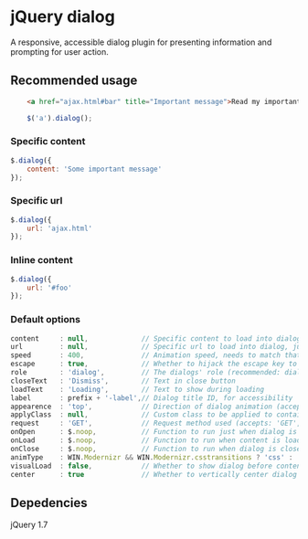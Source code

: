 # jQuery dialog
A responsive, accessible dialog plugin for presenting information and prompting for user action.

## Recommended usage
```html
	<a href="ajax.html#bar" title="Important message">Read my important message</a>
```
```javascript
	$('a').dialog();
```

### Specific content
```javascript
$.dialog({
	content: 'Some important message'
});
```

### Specific url
```javascript
$.dialog({
	url: 'ajax.html'
});
```

### Inline content
```javascript
$.dialog({
	url: '#foo'
});
```

### Default options
```javascript
content		: null,				// Specific content to load into dialog
url			: null,				// Specific url to load into dialog, just like any anchor link
speed		: 400,				// Animation speed, needs to match that which is set in CSS (only applicable for browsers not supporting transitionend event)
escape		: true,				// Whether to hijack the escape key to close dialog (only while dialog is visible)
role		: 'dialog',			// The dialogs' role (recommended: dialog/alertdialog)
closeText	: 'Dismiss',		// Text in close button
loadText	: 'Loading',		// Text to show during loading
label		: prefix + '-label',// Dialog title ID, for accessibility
appearence	: 'top',			// Direction of dialog animation (accepts: top, bottom, right, left)
applyClass	: null,				// Custom class to be applied to container (for styling or animation)
request		: 'GET',			// Request method used (accepts: 'GET', 'POST', object)
onOpen		: $.noop,			// Function to run just when dialog is created (but empty) and availible in the DOM
onLoad		: $.noop,			// Function to run when content is loaded and ready
onClose		: $.noop,			// Function to run when dialog is closed
animType	: WIN.Modernizr && WIN.Modernizr.csstransitions ? 'css' : 'animate', // Pick animation technique
visualLoad	: false,			// Whether to show dialog before content is loaded
center		: true				// Whether to vertically center dialog in window (if there's room)
```

## Depedencies
jQuery 1.7